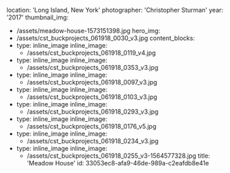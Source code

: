 location: 'Long Island, New York'
photographer: 'Christopher Sturman'
year: '2017'
thumbnail_img:
  - /assets/meadow-house-1573151398.jpg
hero_img:
  - /assets/cst_buckprojects_061918_0030_v3.jpg
content_blocks:
  -
    type: inline_image
    inline_image:
      - /assets/cst_buckprojects_061918_0119_v4.jpg
  -
    type: inline_image
    inline_image:
      - /assets/cst_buckprojects_061918_0353_v3.jpg
  -
    type: inline_image
    inline_image:
      - /assets/cst_buckprojects_061918_0097_v3.jpg
  -
    type: inline_image
    inline_image:
      - /assets/cst_buckprojects_061918_0103_v3.jpg
  -
    type: inline_image
    inline_image:
      - /assets/cst_buckprojects_061918_0293_v3.jpg
  -
    type: inline_image
    inline_image:
      - /assets/cst_buckprojects_061918_0176_v5.jpg
  -
    type: inline_image
    inline_image:
      - /assets/cst_buckprojects_061918_0234_v3.jpg
  -
    type: inline_image
    inline_image:
      - /assets/cst_buckprojects_061918_0255_v3-1564577328.jpg
title: 'Meadow House'
id: 33053ec8-afa9-46de-989a-c2eafdb8e41e
